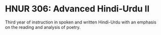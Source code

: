 # HNUR 306: Advanced Hindi-Urdu II

Third year of instruction in spoken and written Hindi-Urdu with an emphasis on the reading and analysis of poetry.